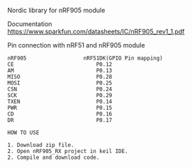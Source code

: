 
Nordic library for nRF905 module

Documentation
https://www.sparkfun.com/datasheets/IC/nRF905_rev1_1.pdf

Pin connection with nRF51 and nRF905 module

	nRF905					nRF51DK(GPIO Pin mapping)
	CE							P0.12
	AM							P0.13
	MISO						P0.28
	MOSI						P0.25
	CSN							P0.24
	SCK							P0.29
	TXEN						P0.14
	PWR							P0.15
	CD							P0.16
	DR							P0.17
	
	HOW TO USE
	
	1. Download zip file.
	2. Open nRF905_RX project in keil IDE.
	2. Compile and download code.
	
